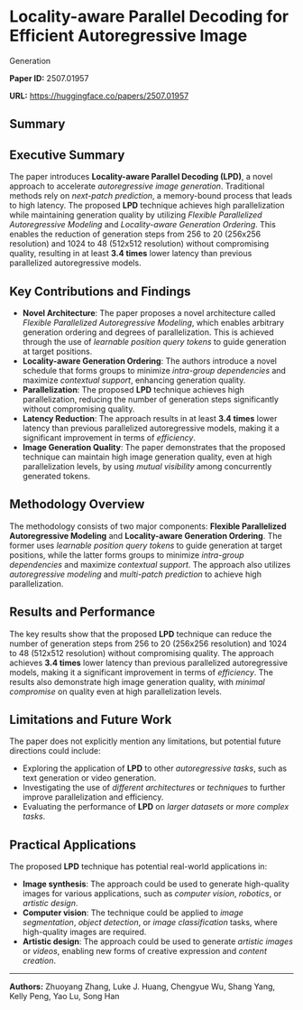 # Locality-aware Parallel Decoding for Efficient Autoregressive Image
  Generation

**Paper ID:** 2507.01957

**URL:** https://huggingface.co/papers/2507.01957

## Summary

## Executive Summary
The paper introduces **Locality-aware Parallel Decoding (LPD)**, a novel approach to accelerate *autoregressive image generation*. Traditional methods rely on *next-patch prediction*, a memory-bound process that leads to high latency. The proposed **LPD** technique achieves high parallelization while maintaining generation quality by utilizing *Flexible Parallelized Autoregressive Modeling* and *Locality-aware Generation Ordering*. This enables the reduction of generation steps from 256 to 20 (256x256 resolution) and 1024 to 48 (512x512 resolution) without compromising quality, resulting in at least **3.4 times** lower latency than previous parallelized autoregressive models.

## Key Contributions and Findings
* **Novel Architecture**: The paper proposes a novel architecture called *Flexible Parallelized Autoregressive Modeling*, which enables arbitrary generation ordering and degrees of parallelization. This is achieved through the use of *learnable position query tokens* to guide generation at target positions.
* **Locality-aware Generation Ordering**: The authors introduce a novel schedule that forms groups to minimize *intra-group dependencies* and maximize *contextual support*, enhancing generation quality.
* **Parallelization**: The proposed **LPD** technique achieves high parallelization, reducing the number of generation steps significantly without compromising quality.
* **Latency Reduction**: The approach results in at least **3.4 times** lower latency than previous parallelized autoregressive models, making it a significant improvement in terms of *efficiency*.
* **Image Generation Quality**: The paper demonstrates that the proposed technique can maintain high image generation quality, even at high parallelization levels, by using *mutual visibility* among concurrently generated tokens.

## Methodology Overview
The methodology consists of two major components: **Flexible Parallelized Autoregressive Modeling** and **Locality-aware Generation Ordering**. The former uses *learnable position query tokens* to guide generation at target positions, while the latter forms groups to minimize *intra-group dependencies* and maximize *contextual support*. The approach also utilizes *autoregressive modeling* and *multi-patch prediction* to achieve high parallelization.

## Results and Performance
The key results show that the proposed **LPD** technique can reduce the number of generation steps from 256 to 20 (256x256 resolution) and 1024 to 48 (512x512 resolution) without compromising quality. The approach achieves **3.4 times** lower latency than previous parallelized autoregressive models, making it a significant improvement in terms of *efficiency*. The results also demonstrate high image generation quality, with *minimal compromise* on quality even at high parallelization levels.

## Limitations and Future Work
The paper does not explicitly mention any limitations, but potential future directions could include:
* Exploring the application of **LPD** to other *autoregressive tasks*, such as text generation or video generation.
* Investigating the use of *different architectures* or *techniques* to further improve parallelization and efficiency.
* Evaluating the performance of **LPD** on *larger datasets* or *more complex tasks*.

## Practical Applications
The proposed **LPD** technique has potential real-world applications in:
* **Image synthesis**: The approach could be used to generate high-quality images for various applications, such as *computer vision*, *robotics*, or *artistic design*.
* **Computer vision**: The technique could be applied to *image segmentation*, *object detection*, or *image classification* tasks, where high-quality images are required.
* **Artistic design**: The approach could be used to generate *artistic images* or *videos*, enabling new forms of creative expression and *content creation*.

---

**Authors:** Zhuoyang Zhang, Luke J. Huang, Chengyue Wu, Shang Yang, Kelly Peng, Yao Lu, Song Han
